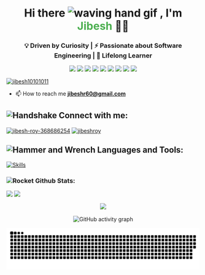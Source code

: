 <h1 align="center">
  Hi there 
  <img src="https://user-images.githubusercontent.com/72663882/171687151-bb31c996-c9d2-49c8-b593-734946893b23.gif" alt="waving hand gif" width="40" />
  , I'm <span style="color:#4CAF50;">Jibesh</span> 👨‍💻
</h1>

<h3 align="center">
  💡 Driven by Curiosity | ⚡ Passionate about Software Engineering | 🌱 Lifelong Learner
</h3>

<p align="center">
  <img src="https://img.shields.io/badge/Language-Go-blue?style=for-the-badge&logo=go" />
  <img src="https://img.shields.io/badge/Language-TypeScript-3178C6?style=for-the-badge&logo=typescript&logoColor=white" />
  <img src="https://img.shields.io/badge/Frontend-React-61DAFB?style=for-the-badge&logo=react&logoColor=black" />
  <img src="https://img.shields.io/badge/Database-PostgreSQL-336791?style=for-the-badge&logo=postgresql&logoColor=white" />
  <img src="https://img.shields.io/badge/Cloud-AWS-FF9900?style=for-the-badge&logo=amazonaws&logoColor=white" />
  <img src="https://img.shields.io/badge/Container-Docker-2496ED?style=for-the-badge&logo=docker&logoColor=white" />
  <img src="https://img.shields.io/badge/OS-Linux-FCC624?style=for-the-badge&logo=linux&logoColor=black" />
  <img src="https://img.shields.io/badge/Focus-Concurrency-8A2BE2?style=for-the-badge&logo=fastapi&logoColor=white" />
  <img src="https://img.shields.io/badge/Core-Algorithms-red?style=for-the-badge&logo=codeforces&logoColor=white" />
</p>


<p align="left"> <a href="https://trophygh.kolioaris.xyz/?username=Jibesh10101011&theme=dracula"><img src="https://trophygh.kolioaris.xyz/?username=Jibesh10101011&theme=dracula" alt="jibesh10101011" /></a> </p>

- 📫 How to reach me **jibeshr60@gmail.com**

## <img src="https://raw.githubusercontent.com/Tarikul-Islam-Anik/Animated-Fluent-Emojis/master/Emojis/Hand%20gestures/Handshake.png" alt="Handshake" width="25" height="25" /> **Connect with me:**  
<p align="left">
<a href="https://linkedin.com/in/jibesh-roy-368686254" target="blank"><img align="center" src="https://raw.githubusercontent.com/rahuldkjain/github-profile-readme-generator/master/src/images/icons/Social/linked-in-alt.svg" alt="jibesh-roy-368686254" height="30" width="40" /></a>
<a href="https://kaggle.com/jibeshroy" target="blank"><img align="center" src="https://raw.githubusercontent.com/rahuldkjain/github-profile-readme-generator/master/src/images/icons/Social/kaggle.svg" alt="jibeshroy" height="30" width="40" /></a>
</p>

## <img src="https://media2.giphy.com/media/QssGEmpkyEOhBCb7e1/giphy.gif?cid=ecf05e47a0n3gi1bfqntqmob8g9aid1oyj2wr3ds3mg700bl&rid=giphy.gif" alt="Hammer and Wrench" width="30" height="30" /> **Languages and Tools:**  
  
<p align="left">
  <a href="https://skillicons.dev">
    <img src="https://skillicons.dev/icons?i=react,angular,ts,go,aws,django,docker,graphql,ai,js,kafka,nextjs,nginx,nodejs,express,fastapi,py,pytorch,tensorflow,redux,bash,c,cpp,dart,flask,git,grafana,kubernetes,linux,opencv,redis,mysql,postgres,mongodb,prisma,rust,sqlite,tailwind,bootstrap" alt="Skills" /> </a>
</p>

<h3 align="left"><img src="https://raw.githubusercontent.com/Tarikul-Islam-Anik/Animated-Fluent-Emojis/master/Emojis/Travel%20and%20places/Rocket.png" alt="Rocket" width="30" height="30" /> Github Stats:</h3>
<p align = 'left'>
    <img src='https://github-readme-stats-sigma-five.vercel.app/api?username=Jibesh10101011&count_private=true&include_all_commits=true&show_icons=true&theme=gotham&hide_border=true&line_height=27'/>
    <img src='https://github-readme-stats-sigma-five.vercel.app/api/top-langs/?username=Jibesh10101011&show_icons=true&theme=gotham&line_height=27&hide_border=true'/>
</p>


<p align='center'>
    <img src='https://github-readme-streak-stats.herokuapp.com/?user=Jibesh10101011&theme=gotham&hide_border=true'>
</p>

<p align="center">
  <img src="https://github-readme-activity-graph.vercel.app/graph?username=Jibesh10101011&bg_color=060609&color=dedede&line=4e9e4c&point=15b6cb&area=true&hide_border=true" alt="GitHub activity graph" width="80%" />
</p>


<picture>
  <source media="(prefers-color-scheme: dark)" srcset="https://raw.githubusercontent.com/Jibesh10101011/Jibesh10101011/output/github-snake-dark.svg" />
  <source media="(prefers-color-scheme: light)" srcset="https://raw.githubusercontent.com/Jibesh10101011/Jibesh10101011/output/github-snake.svg" />
  <img alt="github-snake" src="https://raw.githubusercontent.com/Jibesh10101011/Jibesh10101011/output/github-snake.svg" />
</picture>
